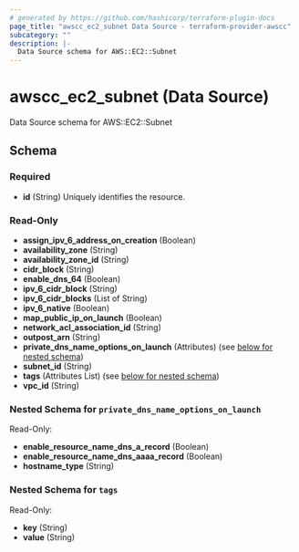 ```yaml
---
# generated by https://github.com/hashicorp/terraform-plugin-docs
page_title: "awscc_ec2_subnet Data Source - terraform-provider-awscc"
subcategory: ""
description: |-
  Data Source schema for AWS::EC2::Subnet
---
```


# awscc_ec2_subnet (Data Source)

Data Source schema for AWS::EC2::Subnet



<!-- schema generated by tfplugindocs -->
## Schema

### Required

- **id** (String) Uniquely identifies the resource.

### Read-Only

- **assign_ipv_6_address_on_creation** (Boolean)
- **availability_zone** (String)
- **availability_zone_id** (String)
- **cidr_block** (String)
- **enable_dns_64** (Boolean)
- **ipv_6_cidr_block** (String)
- **ipv_6_cidr_blocks** (List of String)
- **ipv_6_native** (Boolean)
- **map_public_ip_on_launch** (Boolean)
- **network_acl_association_id** (String)
- **outpost_arn** (String)
- **private_dns_name_options_on_launch** (Attributes) (see [below for nested schema](#nestedatt--private_dns_name_options_on_launch))
- **subnet_id** (String)
- **tags** (Attributes List) (see [below for nested schema](#nestedatt--tags))
- **vpc_id** (String)

<a id="nestedatt--private_dns_name_options_on_launch"></a>
### Nested Schema for `private_dns_name_options_on_launch`

Read-Only:

- **enable_resource_name_dns_a_record** (Boolean)
- **enable_resource_name_dns_aaaa_record** (Boolean)
- **hostname_type** (String)


<a id="nestedatt--tags"></a>
### Nested Schema for `tags`

Read-Only:

- **key** (String)
- **value** (String)


